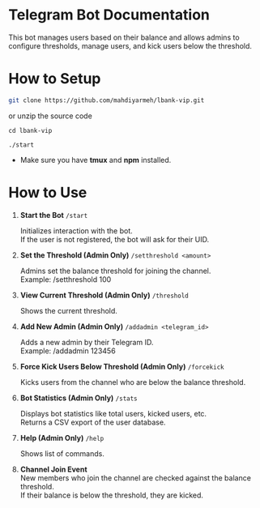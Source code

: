 # Telegram Bot Documentation

This bot manages users based on their balance and allows admins to configure thresholds, manage users, and kick users below the threshold.

# How to Setup

```bash
git clone https://github.com/mahdiyarmeh/lbank-vip.git
```

or unzip the source code

```
cd lbank-vip
```

```
./start
```

- Make sure you have **tmux** and **npm** installed.

# How to Use

1. **Start the Bot**
   `/start`

   Initializes interaction with the bot.  
   If the user is not registered, the bot will ask for their UID.

2. **Set the Threshold (Admin Only)**
   `/setthreshold <amount>`

   Admins set the balance threshold for joining the channel.  
   Example: /setthreshold 100

3. **View Current Threshold (Admin Only)**
   `/threshold`

   Shows the current threshold.

4. **Add New Admin (Admin Only)**
   `/addadmin <telegram_id>`

   Adds a new admin by their Telegram ID.  
   Example: /addadmin 123456

5. **Force Kick Users Below Threshold (Admin Only)**
   `/forcekick`

   Kicks users from the channel who are below the balance threshold.

6. **Bot Statistics (Admin Only)**
   `/stats`

   Displays bot statistics like total users, kicked users, etc.  
   Returns a CSV export of the user database.

7. **Help (Admin Only)**
   `/help`

   Shows list of commands.

8. **Channel Join Event**  
   New members who join the channel are checked against the balance threshold.  
   If their balance is below the threshold, they are kicked.
